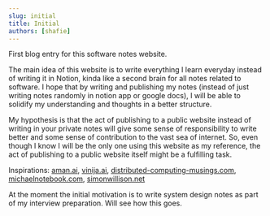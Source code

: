 ```yaml
---
slug: initial
title: Initial
authors: [shafie]
---
```


First blog entry for this software notes website.

The main idea of this website is to write everything I learn everyday instead of writing it in Notion, kinda like a second brain for all notes related to software. I hope that by writing and publishing my notes (instead of just writing notes randomly in notion app or google docs), I will be able to solidify my understanding and thoughts in a better structure.

My hypothesis is that the act of publishing to a public website instead of writing in your private notes will give some sense of responsibility to write better and some sense of contribution to the vast sea of internet. So, even though I know I will be the only one using this website as my reference, the act of publishing to a public website itself might be a fulfilling task.

Inspirations: [aman.ai](https://aman.ai/), [vinija.ai](https://vinija.ai/), [distributed-computing-musings.com](https://distributed-computing-musings.com/), [michaelnotebook.com](https://michaelnotebook.com/), [simonwillison.net](https://simonwillison.net/)

At the moment the initial motivation is to write system design notes as part of my interview preparation. Will see how this goes.
